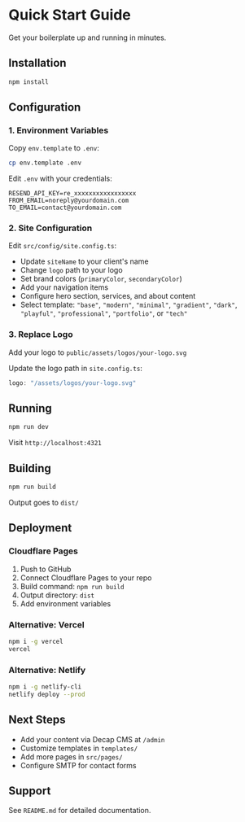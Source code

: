 # Quick Start Guide

Get your boilerplate up and running in minutes.

## Installation

```bash
npm install
```

## Configuration

### 1. Environment Variables

Copy `env.template` to `.env`:

```bash
cp env.template .env
```

Edit `.env` with your credentials:

```env
RESEND_API_KEY=re_xxxxxxxxxxxxxxxxx
FROM_EMAIL=noreply@yourdomain.com
TO_EMAIL=contact@yourdomain.com
```

### 2. Site Configuration

Edit `src/config/site.config.ts`:

- Update `siteName` to your client's name
- Change `logo` path to your logo
- Set brand colors (`primaryColor`, `secondaryColor`)
- Add your navigation items
- Configure hero section, services, and about content
- Select template: `"base"`, `"modern"`, `"minimal"`, `"gradient"`, `"dark"`, `"playful"`, `"professional"`, `"portfolio"`, or `"tech"`

### 3. Replace Logo

Add your logo to `public/assets/logos/your-logo.svg`

Update the logo path in `site.config.ts`:

```typescript
logo: "/assets/logos/your-logo.svg"
```

## Running

```bash
npm run dev
```

Visit `http://localhost:4321`

## Building

```bash
npm run build
```

Output goes to `dist/`

## Deployment

### Cloudflare Pages

1. Push to GitHub
2. Connect Cloudflare Pages to your repo
3. Build command: `npm run build`
4. Output directory: `dist`
5. Add environment variables

### Alternative: Vercel

```bash
npm i -g vercel
vercel
```

### Alternative: Netlify

```bash
npm i -g netlify-cli
netlify deploy --prod
```

## Next Steps

- Add your content via Decap CMS at `/admin`
- Customize templates in `templates/`
- Add more pages in `src/pages/`
- Configure SMTP for contact forms

## Support

See `README.md` for detailed documentation.


